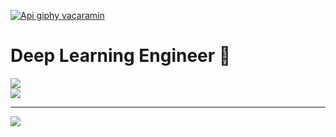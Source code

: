 [![Api giphy vacaramin](https://developers.giphy.com/branch/master/static/api-512d36c09662682717108a38bbb5c57d.gif)](https://vacaramin.me)

# Deep Learning Engineer 🤖 


![](https://github-readme-streak-stats.herokuapp.com/?user=sujin-lifology&theme=dark&hide_border=false&count_private=true)<br/>
![](https://github-readme-stats.vercel.app/api/top-langs/?username=sujin-lifology&theme=dark&hide_border=false&include_all_commits=true&count_private=true&layout=compact)

---

[![](https://visitcount.itsvg.in/api?id=sujin-lifology&label=Profile%20Views&icon=5&pretty=false)](https://visitcount.itsvg.in)

<!-- Proudly created with GPRM ( https://gprm.itsvg.in ) -->
